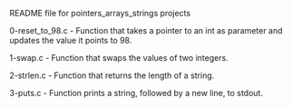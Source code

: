 README file for pointers_arrays_strings projects

0-reset_to_98.c - Function that takes a pointer to an int as parameter and updates the value it points to 98.

1-swap.c - Function that swaps the values of two integers.

2-strlen.c - Function that returns the length of a string.

3-puts.c - Function prints a string, followed by a new line, to stdout.
